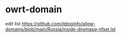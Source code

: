 # owrt-domain
edit list https://github.com/itdoginfo/allow-domains/blob/main/Russia/inside-dnsmasq-nfset.lst
